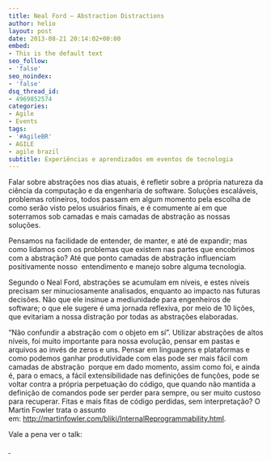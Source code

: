 ```yaml
---
title: Neal Ford – Abstraction Distractions
author: helio
layout: post
date: 2013-08-21 20:14:02+00:00
embed:
- This is the default text
seo_follow:
- 'false'
seo_noindex:
- 'false'
dsq_thread_id:
- 4969852574
categories:
- Agile
- Events
tags:
- '#AgileBR'
- AGILE
- agile brazil
subtitle: Experiências e aprendizados em eventos de tecnologia
---
```

Falar sobre abstrações nos dias atuais, é refletir sobre a própria natureza da ciência da computação e da engenharia de software. Soluções escaláveis, problemas rotineiros, todos passam em algum momento pela escolha de como serão visto pelos usuários finais, e é comumente aí em que soterramos sob camadas e mais camadas de abstração as nossas soluções.

Pensamos na facilidade de entender, de manter, e até de expandir; mas como lidamos com os problemas que existem nas partes que encobrimos com a abstração? Até que ponto camadas de abstração influenciam positivamente nosso  entendimento e manejo sobre alguma tecnologia.

Segundo o Neal Ford, abstrações se acumulam em níveis, e estes níveis precisam ser minuciosamente analisados, enquanto ao impacto nas futuras decisões. Não que ele insinue a mediunidade para engenheiros de software; o que ele sugere é uma jornada reflexiva, por meio de 10 lições, que evitariam a nossa distração por todas as abstrações elaboradas.

&#8220;Não confundir a abstração com o objeto em sí&#8221;. Utilizar abstrações de altos níveis, foi muito importante para nossa evolução, pensar em pastas e arquivos ao invés de zeros e uns. Pensar em linguagens e plataformas e como podemos ganhar produtividade com elas pode ser mais fácil com camadas de abstração  porque em dado momento, assim como foi, e ainda é, para o emacs, a fácil extensibilidade nas definições de funções, pode se voltar contra a própria perpetuação do código, que quando não mantida a definição de comandos pode ser perder para sempre, ou ser muito custoso para recuperar. Fitas e mais fitas de código perdidas, sem interpretação? O Martin Fowler trata o assunto em: <http://martinfowler.com/bliki/InternalReprogrammability.html>.

Vale a pena ver o talk:

[ ][1]

 [1]: http://vimeo.com/44235657